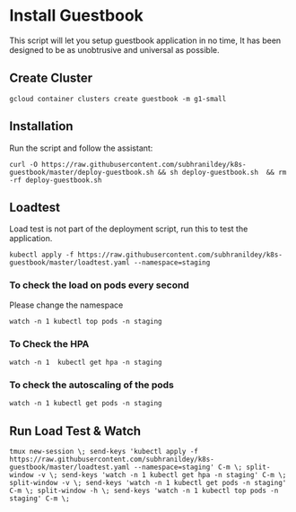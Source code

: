 # Install Guestbook 

This script will let you setup guestbook application in no time,  It has been designed to be as unobtrusive and universal as possible. 


## Create Cluster

`gcloud container clusters create guestbook -m g1-small`

## Installation
Run the script and follow the assistant:

`curl -O https://raw.githubusercontent.com/subhranildey/k8s-guestbook/master/deploy-guestbook.sh && sh deploy-guestbook.sh  && rm -rf deploy-guestbook.sh`

## Loadtest 

Load test is not part of the deployment script, run this to test the application. 

`kubectl apply -f https://raw.githubusercontent.com/subhranildey/k8s-guestbook/master/loadtest.yaml --namespace=staging`

### To check the load on pods every second 

Please change the namespace

 `watch -n 1 kubectl top pods -n staging`

 ### To Check the HPA 

 `watch -n 1  kubectl get hpa -n staging`

 ### To check the autoscaling of the pods

 `watch -n 1 kubectl get pods -n staging`
 
## Run Load Test & Watch 

`tmux new-session \; send-keys 'kubectl apply -f https://raw.githubusercontent.com/subhranildey/k8s-guestbook/master/loadtest.yaml --namespace=staging' C-m \; split-window -v \; send-keys 'watch -n 1 kubectl get hpa -n staging' C-m \; split-window -v \; send-keys 'watch -n 1 kubectl get pods -n staging' C-m \; split-window -h \; send-keys 'watch -n 1 kubectl top pods -n staging' C-m \;`
